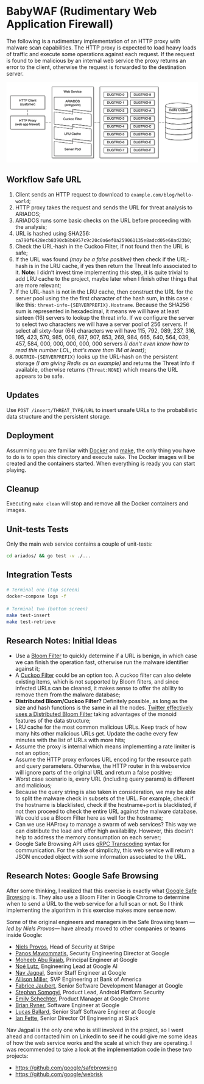 # BabyWAF (Rudimentary Web Application Firewall)

The following is a rudimentary implementation of an HTTP proxy with malware scan capabilities. The HTTP proxy is expected to load heavy loads of traffic and execute some operations against each request. If the request is found to be malicious by an internal web service the proxy returns an error to the client, otherwise the request is forwarded to the destination server.

![architecture](screenshot.png)

## Workflow Safe URL

1. Client sends an HTTP request to download to `example.com/blog/hello-world`;
2. HTTP proxy takes the request and sends the URL for threat analysis to ARIADOS;
3. ARIADOS runs some basic checks on the URL before proceeding with the analysis;
4. URL is hashed using SHA256: `ca790f6428ecb8390cb8b6957c9c20c0a6ef0a259061135e8adcd05e68ad23b0`;
5. Check the URL-hash in the Cuckoo Filter, if not found then the URL is safe;
6. If the URL was found _(may be a false positive)_ then check if the URL-hash is in the LRU cache, if yes then return the Threat Info associated to it. **Note:** I didn’t invest time implementing this step, it is quite trivial to add LRU cache to the project, maybe later when I finish other things that are more relevant;
7. If the URL-hash is not in the LRU cache, then construct the URL for the server pool using the the first character of the hash sum, in this case `c` like this: `threat-info-{SERVERPREFIX}.Hostname`. Because the SHA256 sum is represented in hexadecimal, it means we will have at least sixteen (16) servers to lookup the threat info. If we configure the server to select two characters we will have a server pool of 256 servers. If select all sixty-four (64) characters we will have 115, 792, 089, 237, 316, 195, 423, 570, 985, 008, 687, 907, 853, 269, 984, 665, 640, 564, 039, 457, 584, 000, 000, 000, 000, 000 servers _(I don’t even know how to read this number LOL, that’s more than 1M at least)_;
8. `DUGTRIO-{SERVERPREFIX}` looks up the URL-hash on the persistent storage _(I am giving Redis as an example)_ and returns the Threat Info if available, otherwise returns `{Threat:NONE}` which means the URL appears to be safe.

## Updates

Use `POST /insert/THREAT_TYPE/URL` to insert unsafe URLs to the probabilistic data structure and the persistent storage.

## Deployment

Assumming you are familiar with [Docker](https://en.wikipedia.org/wiki/Docker_%28software%29) and [make](https://en.wikipedia.org/wiki/Makefile), the only thing you have to do is to open this directory and execute `make`. The Docker images will be created and the containers started. When everything is ready you can start playing.

## Cleanup

Executing `make clean` will stop and remove all the Docker containers and images.

## Unit-tests Tests

Only the main web service contains a couple of unit-tests:

```sh
cd ariados/ && go test -v ./...
```

## Integration Tests

```sh
# Terminal one (top screen)
docker-compose logs -f

# Terminal two (bottom screen)
make test-insert
make test-retrieve
```

## Research Notes: Initial Ideas

- Use a [Bloom Filter](https://en.wikipedia.org/wiki/Bloom_filter) to quickly determine if a URL is benign, in which case we can finish the operation fast, otherwise run the malware identifier against it;
- A [Cuckoo Filter](https://www.cs.cmu.edu/~dga/papers/cuckoo-conext2014.pdf) could be an option too. A cuckoo filter can also delete existing items, which is not supported by Bloom filters, and since infected URLs can be cleaned, it makes sense to offer the ability to remove them from the malware database;
- **Distributed Bloom/Cuckoo Filter?** Definitely possible, as long as the size and hash functions is the same in all the nodes. [Twitter effectively uses a Distributed Bloom Filter](https://twitter.github.io/algebird/datatypes/approx/bloom_filter.html) taking advantages of the monoid features of the data structure;
- LRU cache for the most common malicious URLs. Keep track of how many hits other malicious URLs get. Update the cache every few minutes with the list of URLs with more hits;
- Assume the proxy is internal which means implementing a rate limiter is not an option;
- Assume the HTTP proxy enforces URL encoding for the resource path and query parameters. Otherwise, the HTTP router in this webservice will ignore parts of the original URL and return a false positive;
- Worst case scenario is, every URL (including query params) is different and malicious;
- Because the query string is also taken in consideration, we may be able to split the malware check in subsets of the URL. For example, check if the hostname is blacklisted, check if the hostname+port is blacklisted, if not then proceed to check the entire URL against the malware database. We could use a Bloom Filter here as well for the hostname;
- Can we use HAProxy to manage a swarm of web services? This way we can distribute the load and offer high availability. However, this doesn’t help to address the memory consumption on each server;
- Google Safe Browsing API uses [gRPC Transcoding](https://github.com/googleapis/googleapis/blob/master/google/api/http.proto) syntax for communication. For the sake of simplicity, this web service will return a JSON encoded object with some information associated to the URL.

## Research Notes: Google Safe Browsing

After some thinking, I realized that this exercise is exactly what [Google Safe Browsing](https://en.wikipedia.org/wiki/Google_Safe_Browsing) is. They also use a Bloom Filter in Google Chrome to determine when to send a URL to the web service for a full scan or not. So I think implementing the algorithm in this exercise makes more sense now.

Some of the original engineers and managers in the Safe Browsing team _—led by Niels Provos—_ have already moved to other companies or teams inside Google:

- [Niels Provos](https://www.linkedin.com/in/nielsprovos/), Head of Security at Stripe
- [Panos Mavrommatis](https://www.linkedin.com/in/panayiotismavrommatis/), Security Engineering Director at Google
- [Moheeb Abu Rajab](https://www.linkedin.com/in/moheeb/), Principal Engineer at Google
- [Noé Lutz](https://www.linkedin.com/in/noelutz/), Engineering Lead at Google AI
- [Nav Jagpal](https://www.linkedin.com/in/nav-jagpal-3972152/), Senior Staff Engineer at Google
- [Allison Miller](https://www.linkedin.com/in/allisonmiller/), SVP Engineering at Bank of America
- [Fabrice Jaubert](https://www.linkedin.com/in/fabrice-jaubert-40a651/), Senior Software Development Manager at Google
- [Stephan Somogyi](https://www.linkedin.com/in/stephan-somogyi-54618a1/), Product Lead, Android Platform Security
- [Emily Schechter](https://www.linkedin.com/in/emilyschechter/), Product Manager at Google Chrome
- [Brian Ryner](https://www.linkedin.com/in/brian-ryner-b0b226133/), Software Engineer at Google
- [Lucas Ballard](https://www.linkedin.com/in/lucas-ballard-b577889b/), Senior Staff Software Engineer at Google
- [Ian Fette](https://www.linkedin.com/in/ianfette/), Senior Director Of Engineering at Slack

Nav Jagpal is the only one who is still involved in the project, so I went ahead and contacted him on LinkedIn to see if he could give me some ideas of how the web service works and the scale at which they are operating. I was recommended to take a look at the implementation code in these two projects:

- https://github.com/google/safebrowsing
- https://github.com/google/webrisk
